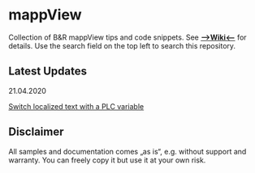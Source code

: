 # mappView
Collection of B&R mappView tips and code snippets. See [**-->Wiki<--**](https://github.com/stephan1827/mappView/wiki) for details. Use the search field on the top left to search this repository.

## Latest Updates
21.04.2020

[Switch localized text with a PLC variable](https://github.com/br-automation-com/mappView/wiki/(Use-case)-Switch-text-with-a-PLC-variable)

## Disclaimer
All samples and documentation comes „as is“, e.g. without support and warranty. You can freely copy it but use it at your own risk.
